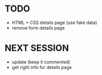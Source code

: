 # TODO

- HTML + CSS details page (use fake data)
- remove form details page

# NEXT SESSION

- update (keep it commented)
- get right info for details page
